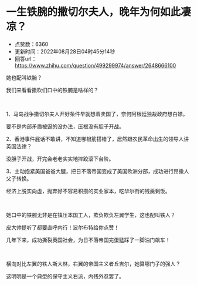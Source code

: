 # 一生铁腕的撒切尔夫人，晚年为何如此凄凉？
- 点赞数：6360
- 更新时间：2022年08月28日04时45分14秒
- 回答url：https://www.zhihu.com/question/499299974/answer/2648666100
<body>
 <p data-pid="hJY0vZsr">她也配叫铁腕？</p>
 <p data-pid="pOm1F2pZ">我们来看看撒吹们口中的铁腕是啥样的？</p>
 <p class="ztext-empty-paragraph"><br></p>
 <p data-pid="pQ1FU6xi">1、马岛战争撒切尔夫人开好条件早就想着卖国了，奈何阿根廷独裁政府想白嫖。</p>
 <p data-pid="onSNLpGV">要不是内部矛盾被逼的没办法，压根没有胆子开战。</p>
 <p data-pid="A79G2MIr">2、香港事件屁话不敢讲，不知道哪根筋搭错了，居然跟农民革命出生的领导人讲英国法律？</p>
 <p data-pid="ht5ZWzIj">没胆子开战，开完会老老实实地摔跤滚下台阶。</p>
 <p data-pid="AS5WknsZ">3、主动抱紧美国爸爸大腿，把日不落帝国变成了美国欧洲分部，成功进行昂撒人父子转换。</p>
 <p data-pid="hEpbvrgL">经济上脱实向虚，抛弃好不容易积攒的实业家本，吃华尔街的残羹剩饭。</p>
 <p class="ztext-empty-paragraph"><br></p>
 <p data-pid="rneAjIsp">她口中的铁腕无非是在镇压本国工人，欺负欺负左翼学生，这也配叫铁人？</p>
 <p data-pid="hm40MXU3">皮大帅提听了都要直呼内行！波尔布特给你点赞！</p>
 <p data-pid="Rdo_FBuB">几年下来，成功撕裂英国社会，为日不落帝国完蛋猛踩了一脚油门飙车！</p>
 <p class="ztext-empty-paragraph"><br></p>
 <p data-pid="QFUjXZp2">横向对比左翼的铁人斯大林，右翼的帝国主义者丘吉尔，她算哪门子的强人？</p>
 <p data-pid="hP4ubVt1">这明明是一个典型的保守主义右派，内残外忍罢了。</p>
</body>